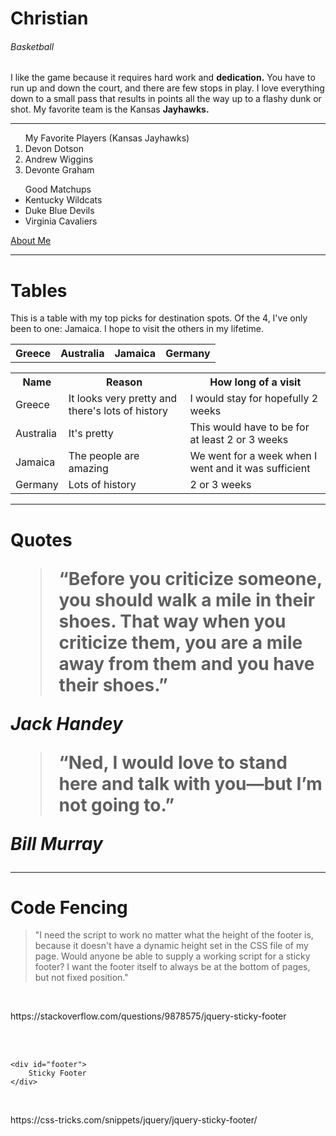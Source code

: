 <h1> Christian </h1>
<h6> Basketball </h6>

I like the game because it requires hard work and **dedication.**
You have to run up and down the court, and there are few stops in play.  I love everything down to a small pass that results in points all the way up to a flashy dunk or shot.  My favorite team is the Kansas **Jayhawks.**

<hr>

<ol> My Favorite Players (Kansas Jayhawks)
<li> Devon Dotson </li>
<li> Andrew Wiggins </li>
<li> Devonte Graham </li>
</ol>

<ul> Good Matchups
<li> Kentucky Wildcats </li>
<li> Duke Blue Devils </li>
<li> Virginia Cavaliers </li>
</ul>


<a href ="ABOUTME.md"> About Me </a>

<hr>

<h1> Tables </h1>

<p> This is a table with my top picks for destination spots.  Of the 4, I've only been to one: Jamaica.  I hope to visit the others in my lifetime. </p>

<table>

<tr>
    <th> Greece </th>
    <th> Australia </th>
    <th> Jamaica </th>
    <th> Germany </th>
</tr>
</table>

<table>
<tr>
    <th> Name </th>
    <th> Reason </th>
    <th> How long of a visit </th>
</tr>

<tr>
    <td> Greece </td>
    <td> It looks very pretty and there's lots of history </td>
    <td> I would stay for hopefully 2 weeks </td>
</tr>

<tr>
    <td> Australia </td>
    <td> It's pretty </td>
    <td> This would have to be for at least 2 or 3 weeks </td>
</tr>

<tr>
    <td> Jamaica </td>
    <td> The people are amazing </td>
    <td> We went for a week when I went and it was sufficient </td>
</tr>

<tr>
    <td> Germany </td>
    <td> Lots of history </td>
    <td> 2 or 3 weeks </td>
</tr>
</table>

<hr>

<h1> Quotes

<blockquote cite="https://parade.com/940913/parade/funny-quotes/">
“Before you criticize someone, you should walk a mile in their shoes. That way when you criticize them, you are a mile away from them and you have their shoes.”
</blockquote>
<i> Jack Handey </i>

<blockquote cite="https://parade.com/940913/parade/funny-quotes/">
“Ned, I would love to stand here and talk with you—but I’m not going to.”
</blockquote>
<i> Bill Murray </i>

<hr>

<h1> Code Fencing </h1>

<blockquote cite="https://stackoverflow.com/questions/9878575/jquery-sticky-footer">
"I need the script to work no matter what the height of the footer is, because it doesn't have a dynamic height set in the CSS file of my page. Would anyone be able to supply a working script for a sticky footer? I want the footer itself to always be at the bottom of pages, but not fixed position."
</blockquote>

<br>

<p> https://stackoverflow.com/questions/9878575/jquery-sticky-footer </p>

<br>
<br>


```
<div id="footer">
    Sticky Footer
</div>
```

<br>

<p> https://css-tricks.com/snippets/jquery/jquery-sticky-footer/ </p>